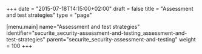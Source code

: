+++
date = "2015-07-18T14:15:00+02:00"
draft = false
title = "Assessment and test strategies"
type = "page"

[menu.main]
name="Assessment and test strategies"
identifier="securite_security-assessment-and-testing_assessment-and-test-strategies"
parent="securite_security-assessment-and-testing"
weight = 100
+++